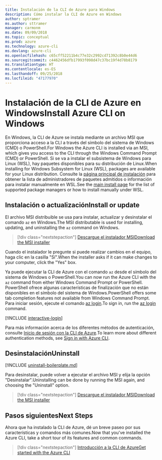 ```yaml
---
title: Instalación de la CLI de Azure para Windows
description: Cómo instalar la CLI de Azure en Windows
author: sptramer
ms.author: sttramer
manager: carmonm
ms.date: 09/09/2018
ms.topic: conceptual
ms.prod: azure
ms.technology: azure-cli
ms.devlang: azure-cli
ms.openlocfilehash: c65cff52211b4c77e32c2992cd71392c8b0e44d6
ms.sourcegitcommit: c4462456dfb17993f098d47c37bc19f4d78b8179
ms.translationtype: HT
ms.contentlocale: es-ES
ms.lasthandoff: 09/25/2018
ms.locfileid: "47177970"
---
```

# <a name="install-azure-cli-on-windows"></a><span data-ttu-id="2a4a3-103">Instalación de la CLI de Azure en Windows</span><span class="sxs-lookup"><span data-stu-id="2a4a3-103">Install Azure CLI on Windows</span></span>

<span data-ttu-id="2a4a3-104">En Windows, la CLI de Azure se instala mediante un archivo MSI que proporciona acceso a la CLI a través del símbolo del sistema de Windows (CMD) o PowerShell.</span><span class="sxs-lookup"><span data-stu-id="2a4a3-104">For Windows the Azure CLI is installed via an MSI, which gives you access to the CLI through the Windows Command Prompt (CMD) or PowerShell.</span></span>
<span data-ttu-id="2a4a3-105">Si se va a instalar el subsistema de Windows para Linux (WSL), hay paquetes disponibles para su distribución de Linux.</span><span class="sxs-lookup"><span data-stu-id="2a4a3-105">When installing for Windows Subsystem for Linux (WSL), packages are available for your Linux distribution.</span></span> <span data-ttu-id="2a4a3-106">Consulte la [página principal de instalación](install-azure-cli.md) para obtener la lista de administradores de paquetes admitidos o información para instalar manualmente en WSL.</span><span class="sxs-lookup"><span data-stu-id="2a4a3-106">See the [main install page](install-azure-cli.md) for the list of supported package managers or how to install manually under WSL.</span></span>

## <a name="install-or-update"></a><span data-ttu-id="2a4a3-107">Instalación o actualización</span><span class="sxs-lookup"><span data-stu-id="2a4a3-107">Install or update</span></span>

<span data-ttu-id="2a4a3-108">El archivo MSI distribuible se usa para instalar, actualizar y desinstalar el comando `az` en Windows.</span><span class="sxs-lookup"><span data-stu-id="2a4a3-108">The MSI distributable is used for installing, updating, and uninstalling the `az` command on Windows.</span></span>

> [!div class="nextstepaction"]
> [<span data-ttu-id="2a4a3-109">Descargue el instalador MSI</span><span class="sxs-lookup"><span data-stu-id="2a4a3-109">Download the MSI installer</span></span>](https://aka.ms/installazurecliwindows)

<span data-ttu-id="2a4a3-110">Cuando el instalador le pregunte si puede realizar cambios en el equipo, haga clic en la casilla "Sí".</span><span class="sxs-lookup"><span data-stu-id="2a4a3-110">When the installer asks if it can make changes to your computer, click the "Yes" box.</span></span>

<span data-ttu-id="2a4a3-111">Ya puede ejecutar la CLI de Azure con el comando `az` desde el símbolo del sistema de Windows o PowerShell.</span><span class="sxs-lookup"><span data-stu-id="2a4a3-111">You can now run the Azure CLI with the `az` command from either Windows Command Prompt or PowerShell.</span></span> <span data-ttu-id="2a4a3-112">PowerShell ofrece algunas características de finalización que no están disponibles en el símbolo del sistema de Windows.</span><span class="sxs-lookup"><span data-stu-id="2a4a3-112">PowerShell offers some tab completion features not available from Windows Command Prompt.</span></span> <span data-ttu-id="2a4a3-113">Para iniciar sesión, ejecute el comando [az login](/cli/azure/reference-index#az-login).</span><span class="sxs-lookup"><span data-stu-id="2a4a3-113">To sign in, run the [az login](/cli/azure/reference-index#az-login) command.</span></span>

[!INCLUDE [interactive-login](includes/interactive-login.md)]

<span data-ttu-id="2a4a3-114">Para más información acerca de los diferentes métodos de autenticación, consulte [Inicio de sesión con la CLI de Azure](authenticate-azure-cli.md).</span><span class="sxs-lookup"><span data-stu-id="2a4a3-114">To learn more about different authentication methods, see [Sign in with Azure CLI](authenticate-azure-cli.md).</span></span>

## <a name="uninstall"></a><span data-ttu-id="2a4a3-115">Desinstalación</span><span class="sxs-lookup"><span data-stu-id="2a4a3-115">Uninstall</span></span>

[!INCLUDE [uninstall-boilerplate.md](includes/uninstall-boilerplate.md)]

<span data-ttu-id="2a4a3-116">Para desinstalar, puede volver a ejecutar el archivo MSI y elija la opción "Desinstalar".</span><span class="sxs-lookup"><span data-stu-id="2a4a3-116">Uninstalling can be done by running the MSI again, and choosing the "Uninstall" option.</span></span>

> [!div class="nextstepaction"]
> [<span data-ttu-id="2a4a3-117">Descargue el instalador MSI</span><span class="sxs-lookup"><span data-stu-id="2a4a3-117">Download the MSI installer</span></span>](https://aka.ms/installazurecliwindows)

## <a name="next-steps"></a><span data-ttu-id="2a4a3-118">Pasos siguientes</span><span class="sxs-lookup"><span data-stu-id="2a4a3-118">Next Steps</span></span>

<span data-ttu-id="2a4a3-119">Ahora que ha instalado la CLI de Azure, dé un breve paseo por sus características y comandos más comunes.</span><span class="sxs-lookup"><span data-stu-id="2a4a3-119">Now that you've installed the Azure CLI, take a short tour of its features and common commands.</span></span>

> [!div class="nextstepaction"]
> [<span data-ttu-id="2a4a3-120">Introducción a la CLI de Azure</span><span class="sxs-lookup"><span data-stu-id="2a4a3-120">Get started with the Azure CLI</span></span>](get-started-with-azure-cli.md)

